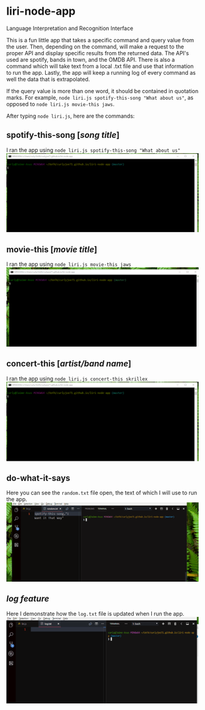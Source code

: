# liri-node-app
Language Interpretation and Recognition Interface

This is a fun little app that takes a specific command and query value from the user. Then, depending on the command, will make a request to the proper API and display specific results from the returned data. The API's used are spotify, bands in town, and the OMDB API. There is also a command which will take text from a local .txt file and use that information to run the app. Lastly, the app will keep a running log of every command as well the data that is extrapolated.

If the query value is more than one word, it should be contained in quotation marks.
For example, `node liri.js spotify-this-song "What about us"`, as opposed to `node liri.js movie-this jaws`.

After typing `node liri.js`, here are the commands:

## **spotify-this-song** [*song title*]
I ran the app using `node liri.js spotify-this-song "What about us"`
![gif of spotify-this-song](/images/spotify-this.gif)

## **movie-this** [*movie title*]
I ran the app using `node liri.js movie-this jaws`
![gif of movie-this](/images/movie-this.gif)

## **concert-this** [*artist/band name*]
I ran the app using `node liri.js concert-this skrillex`
![gif of concert-this](/images/concert-this.gif)

## **do-what-it-says**
Here you can see the `random.txt` file open, the text of which I will use to run the app.
![gif of do-what-it-says](/images/do-what-it-says.gif)

## *log feature*
Here I demonstrate how the `log.txt` file is updated when I run the app.
![gif of log feature](/images/log-this.gif)
